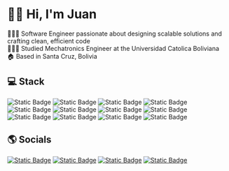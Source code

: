 # 👋🏻 Hi, I'm Juan

👨🏻‍💻 Software Engineer passionate about designing scalable solutions and crafting clean, efficient code<br/>
👨🏻‍💼 Studied Mechatronics Engineer at the Universidad Catolica Boliviana<br/>
🏠 Based in Santa Cruz, Bolivia<br/>

## 💻 Stack

![Static Badge](https://img.shields.io/badge/Node.js-6cc24a?style=for-the-badge&logo=nodedotjs&logoColor=white)
![Static Badge](https://img.shields.io/badge/Express-000000?style=for-the-badge&logo=express&logoColor=white)
![Static Badge](https://img.shields.io/badge/Angular-b52e31?style=for-the-badge&logo=angular&logoColor=white)
![Static Badge](https://img.shields.io/badge/PostgreSQL-4169E1?style=for-the-badge&logo=postgresql&logoColor=white)
![Static Badge](https://img.shields.io/badge/JavaScript-f7df1e?style=for-the-badge&logo=javascript&logoColor=black)
![Static Badge](https://img.shields.io/badge/TypeScript-3178c6?style=for-the-badge&logo=typescript&logoColor=white)
![Static Badge](https://img.shields.io/badge/Python-ffde57?style=for-the-badge&logo=python&logoColor=black)
![Static Badge](https://img.shields.io/badge/C-A8B9CC?style=for-the-badge&logo=c&logoColor=black)
![Static Badge](https://img.shields.io/badge/HTML-e34f26?style=for-the-badge&logo=html5&logoColor=white)
![Static Badge](https://img.shields.io/badge/CSS-3d8fc6?style=for-the-badge&logo=css3&logoColor=white)
![Static Badge](https://img.shields.io/badge/Git-F05032?style=for-the-badge&logo=git&logoColor=white)
![Static Badge](https://img.shields.io/badge/Docker-0db7ed?style=for-the-badge&logo=docker&logoColor=white)

## 🌎 Socials

[![Static Badge](https://img.shields.io/badge/LinkedIn-0a66c2?style=for-the-badge)](https://linkedin.com/in/juanpareja98/)
[![Static Badge](https://img.shields.io/badge/WhatsApp-25d366?style=for-the-badge&logo=whatsapp&logoColor=white)](https://wa.me/59177089524)
[![Static Badge](https://img.shields.io/badge/Discord-5865f2?style=for-the-badge&logo=discord&logoColor=white)](https://instagram.com/@juan_parej)
[![Static Badge](https://img.shields.io/badge/Email-EA4335?style=for-the-badge&logo=gmail&logoColor=white)](mailto:pareja.juan@hotmail.com)
